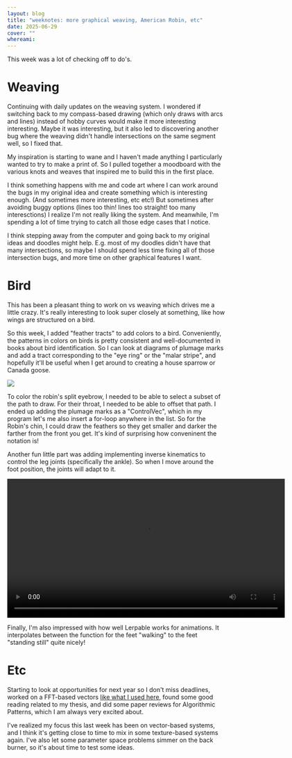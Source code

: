 ```yaml
---
layout: blog
title: "weeknotes: more graphical weaving, American Robin, etc"
date: 2025-06-29
cover: ""
whereami:
---
```


This week was a lot of checking off to do's.

# Weaving

Continuing with daily updates on the weaving system. I wondered if switching back to my compass-based drawing (which only draws with arcs and lines) instead of hobby curves would make it more interesting interesting. Maybe it was interesting, but it also led to discovering another bug where the weaving didn't handle intersections on the same segment well, so I fixed that.

My inspiration is starting to wane and I haven't made anything I particularly wanted to try to make a print of. So I pulled together a moodboard with the various knots and weaves that inspired me to build this in the first place.

I think something happens with me and code art where I can work around the bugs in my original idea and create something which is interesting enough. (And sometimes more interesting, etc etc!)
But sometimes after avoiding buggy options (lines too thin! lines too straight! too many interesctions) I realize I'm not really liking the system. And meanwhile, I'm spending a lot of time trying to catch all those edge cases that I notice.

I think stepping away from the computer and going back to my original ideas and doodles might help. E.g. most of my doodles didn't have that many intersections, so maybe I should spend less time fixing all of those intersection bugs, and more time on other graphical features I want.

# Bird

This has been a pleasant thing to work on vs weaving which drives me a little crazy. It's really interesting to look super closely at something, like how wings are structured on a bird.

So this week, I added "feather tracts" to add colors to a bird. Conveniently, the patterns in colors on birds is pretty consistent and well-documented in books about bird identification. So I can look at diagrams of plumage marks and add a tract corresponding to the "eye ring" or the "malar stripe", and hopefully it'll be useful when I get around to creating a house sparrow or Canada goose.

<img class="floatmedimage" src="/assets/imgs/imgs/20250629_robin_ref.png">

To color the robin's split eyebrow, I needed to be able to select a subset of the path to draw. For their throat, I needed to be able to offset that path.
I ended up adding the plumage marks as a "ControlVec", which in my program let's me also insert a for-loop anywhere in the list. So for the Robin's chin, I could draw the feathers so they get smaller and darker the farther from the front you get. It's kind of surprising how conveninent the notation is!


Another fun little part was adding implementing inverse kinematics to control the leg joints (specifically the ankle). So when I move around the foot position, the joints will adapt to it.

<video width="640" controls="">
    <source src="/assets/imgs/imgs/20250629_robin.mp4" type="video/mp4">
    Your browser does not support the video tag.
</video>

Finally, I'm also impressed with how well Lerpable works for animations. It interpolates between the function for the feet "walking" to the feet "standing still" quite nicely!

# Etc

Starting to look at opportunities for next year so I don't miss deadlines, worked on a FFT-based vectors [like what I used here](/events/20241210_hybrid_livecoding_interfaces/), found some good reading related to my thesis, and did some paper reviews for Algorithmic Patterns, which I am always very excited about.

I've realized my focus this last week has been on vector-based systems, and I think it's getting close to time to mix in some texture-based systems again. I've also let some parameter space problems simmer on the back burner, so it's about time to test some ideas.
